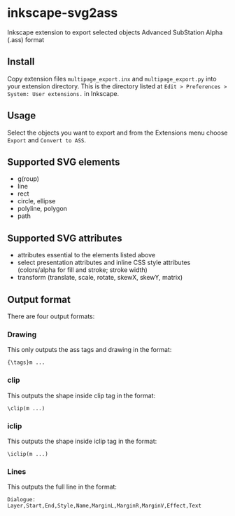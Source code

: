 # inkscape-svg2ass

Inkscape extension to export selected objects Advanced SubStation Alpha (.ass) format

## Install

Copy extension files `multipage_export.inx` and `multipage_export.py` into your extension directory. This is the directory listed at `Edit > Preferences > System: User extensions.` in Inkscape.

## Usage

Select the objects you want to export and from the Extensions menu choose `Export` and `Convert to ASS`.

## Supported SVG elements

- g(roup)
- line
- rect
- circle, ellipse
- polyline, polygon
- path

## Supported SVG attributes

- attributes essential to the elements listed above
- select presentation attributes and inline CSS style attributes
  (colors/alpha for fill and stroke; stroke width)
- transform (translate, scale, rotate, skewX, skewY, matrix)

## Output format

There are four output formats:

### Drawing

This only outputs the ass tags and drawing in the format:

```
{\tags}m ...
```

### clip

This outputs the shape inside clip tag in the format:

```
\clip(m ...)
```

### iclip

This outputs the shape inside iclip tag in the format:

```
\iclip(m ...)
```

### Lines

This outputs the full line in the format:

```
Dialogue: Layer,Start,End,Style,Name,MarginL,MarginR,MarginV,Effect,Text
```
